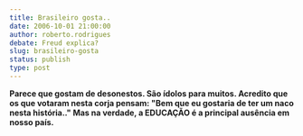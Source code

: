 ```yaml
---
title: Brasileiro gosta..
date: 2006-10-01 21:00:00
author: roberto.rodrigues
debate: Freud explica?
slug: brasileiro-gosta
status: publish 
type: post
---
```


**Parece que gostam de desonestos. São ídolos para muitos. Acredito que os que votaram nesta corja pensam: "Bem que eu gostaria de ter um naco nesta história.." Mas na verdade, a EDUCAÇÃO é a principal ausência em nosso país.**
